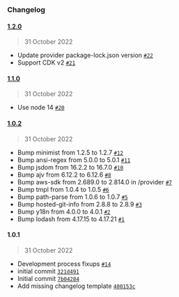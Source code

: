 ### Changelog

#### [1.2.0](https://github.com/isotoma/secure-default-vpc-security-group-cdk/compare/1.1.0...1.2.0)

> 31 October 2022

- Update provider package-lock.json version [`#22`](https://github.com/isotoma/secure-default-vpc-security-group-cdk/pull/22)
- Support CDK v2 [`#21`](https://github.com/isotoma/secure-default-vpc-security-group-cdk/pull/21)

#### [1.1.0](https://github.com/isotoma/secure-default-vpc-security-group-cdk/compare/1.0.2...1.1.0)

> 31 October 2022

- Use node 14 [`#20`](https://github.com/isotoma/secure-default-vpc-security-group-cdk/pull/20)

#### [1.0.2](https://github.com/isotoma/secure-default-vpc-security-group-cdk/compare/1.0.1...1.0.2)

> 31 October 2022

- Bump minimist from 1.2.5 to 1.2.7 [`#12`](https://github.com/isotoma/secure-default-vpc-security-group-cdk/pull/12)
- Bump ansi-regex from 5.0.0 to 5.0.1 [`#11`](https://github.com/isotoma/secure-default-vpc-security-group-cdk/pull/11)
- Bump jsdom from 16.2.2 to 16.7.0 [`#10`](https://github.com/isotoma/secure-default-vpc-security-group-cdk/pull/10)
- Bump ajv from 6.12.2 to 6.12.6 [`#8`](https://github.com/isotoma/secure-default-vpc-security-group-cdk/pull/8)
- Bump aws-sdk from 2.689.0 to 2.814.0 in /provider [`#7`](https://github.com/isotoma/secure-default-vpc-security-group-cdk/pull/7)
- Bump tmpl from 1.0.4 to 1.0.5 [`#6`](https://github.com/isotoma/secure-default-vpc-security-group-cdk/pull/6)
- Bump path-parse from 1.0.6 to 1.0.7 [`#5`](https://github.com/isotoma/secure-default-vpc-security-group-cdk/pull/5)
- Bump hosted-git-info from 2.8.8 to 2.8.9 [`#3`](https://github.com/isotoma/secure-default-vpc-security-group-cdk/pull/3)
- Bump y18n from 4.0.0 to 4.0.1 [`#2`](https://github.com/isotoma/secure-default-vpc-security-group-cdk/pull/2)
- Bump lodash from 4.17.15 to 4.17.21 [`#1`](https://github.com/isotoma/secure-default-vpc-security-group-cdk/pull/1)

#### 1.0.1

> 31 October 2022

- Development process fixups [`#14`](https://github.com/isotoma/secure-default-vpc-security-group-cdk/pull/14)
- initial commit [`321d491`](https://github.com/isotoma/secure-default-vpc-security-group-cdk/commit/321d491f19feb97e59318f35fa6bac2ccea136bb)
- Initial commit [`7b04284`](https://github.com/isotoma/secure-default-vpc-security-group-cdk/commit/7b04284a7d7d1d11a310b2dfb2f0f7147ca95ecb)
- Add missing changelog template [`400153c`](https://github.com/isotoma/secure-default-vpc-security-group-cdk/commit/400153c0896add7050e52e3b8b66b2c3d625b657)
